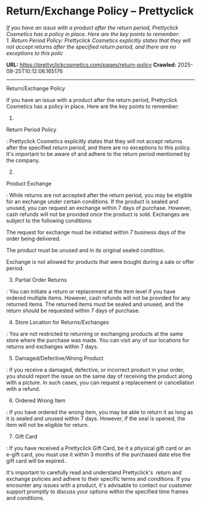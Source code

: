 # Return/Exchange Policy – Prettyclick

*If you have an issue with a product after the return period, Prettyclick Cosmetics has a policy in place. Here are the key points to remember:   1. Return Period Policy: Prettyclick Cosmetics explicitly states that they will not accept returns after the specified return period, and there are no exceptions to this polic*

**URL:** https://prettyclickcosmetics.com/pages/return-policy
**Crawled:** 2025-09-25T10:12:06.165176

---

Return/Exchange Policy

If you have an issue with a product after the return period, Prettyclick Cosmetics has a policy in place. Here are the key points to remember:

1.

Return Period Policy

: Prettyclick Cosmetics explicitly states that they will not accept returns after the specified return period, and there are no exceptions to this policy. It's important to be aware of and adhere to the return period mentioned by the company.

2.

Product Exchange

: While returns are not accepted after the return period, you may be eligible for an exchange under certain conditions. If the product is sealed and unused, you can request an exchange within 7 days of purchase. However, cash refunds will not be provided once the product is sold. Exchanges are subject to the following conditions:

The request for exchange must be initiated within 7 business days of the order being delivered.

The product must be unused and in its original sealed condition.

Exchange is not allowed for products that were bought during a sale or offer period.

3. Partial Order Returns

: You can initiate a return or replacement at the item level if you have ordered multiple items. However, cash refunds will not be provided for any returned items. The returned items must be sealed and unused, and the return should be requested within 7 days of purchase.

4. Store Location for Returns/Exchanges

: You are not restricted to returning or exchanging products at the same store where the purchase was made. You can visit any of our locations for returns and exchanges within 7 days.

5. Damaged/Defective/Wrong Product

: If you receive a damaged, defective, or incorrect product in your order, you should report the issue on the same day of receiving the product along with a picture. In such cases, you can request a replacement or cancellation with a refund.

6. Ordered Wrong Item

: If you have ordered the wrong item, you may be able to return it as long as it is sealed and unused within 7 days. However, if the seal is opened, the item will not be eligible for return.

7. Gift Card

: If you have received a Prettyclick Gift Card, be it a physical gift card or an e-gift card, you must use it within 3 months of the purchased date else the gift card will be expired..

It's important to carefully read and understand Prettyclick's  return and exchange policies and adhere to their specific terms and conditions. If you encounter any issues with a product, it's advisable to contact our customer support promptly to discuss your options within the specified time frames and conditions.